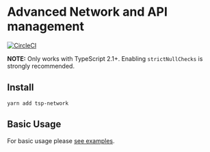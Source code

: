 # Advanced Network and API management

[![CircleCI](https://circleci.com/gh/Threestup/network.svg?style=svg)](https://circleci.com/gh/Threestup/network)

**NOTE:** Only works with TypeScript 2.1+. Enabling `strictNullChecks` is strongly recommended.

## Install

```
yarn add tsp-network
```

## Basic Usage

For basic usage please [see examples](https://github.com/Threestup/network/tree/master/src/examples).
